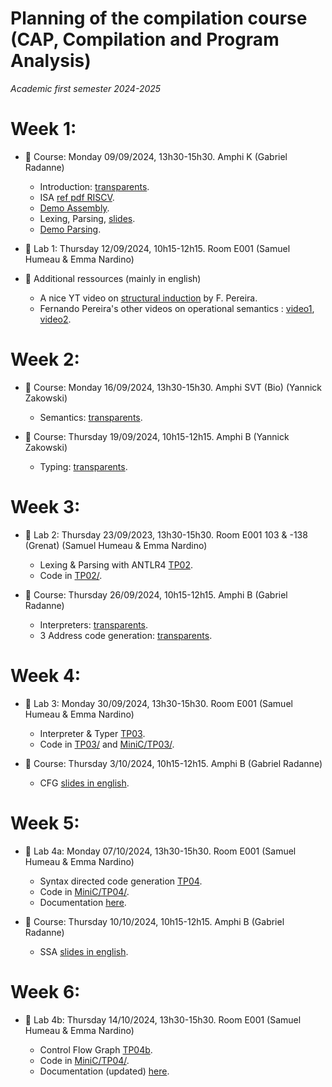 # Planning of the compilation course (CAP, Compilation and Program Analysis)
_Academic first semester 2024-2025_

# Week 1:

- :book: Course: Monday 09/09/2024, 13h30-15h30. Amphi K (Gabriel Radanne)
  
  * Introduction: [transparents](course/capmif_cours01_intro_et_archi.pdf).
  * ISA [ref pdf RISCV](course/riscv_isa.pdf).
  * [Demo Assembly](course/demo20.s).
  * Lexing, Parsing, [slides](course/capmif_cours02_lexing_parsing.pdf).
  * [Demo Parsing](course/ANTLRExamples.tar.xz).

- :hammer: Lab 1: Thursday 12/09/2024, 10h15-12h15. Room E001 (Samuel
  Humeau & Emma Nardino)

- :rocket: Additional ressources (mainly in english)

  * A nice YT video on [structural induction](https://www.youtube.com/watch?v=2o3EzvfgTiQ) by F. Pereira.
  * Fernando Pereira's other videos on operational semantics : [video1](https://www.youtube.com/watch?v=bOzbRhXvtlY), [video2](https://www.youtube.com/watch?v=aiBKOuM5iEA).

# Week 2:

- :book: Course: Monday 16/09/2024, 13h30-15h30. Amphi SVT (Bio) (Yannick Zakowski)
  
  * Semantics: [transparents](course/capmif_cours_03_semantics.pdf).

- :book: Course: Thursday 19/09/2024, 10h15-12h15. Amphi B (Yannick Zakowski)

  * Typing: [transparents](course/capmif_cours_04_typing.pdf).

# Week 3:

- :hammer: Lab 2: Thursday 23/09/2023, 13h30-15h30. Room E001 103 & -138 (Grenat) (Samuel Humeau & Emma Nardino)

  * Lexing & Parsing with ANTLR4 [TP02](TP02/tp2.pdf).
  * Code in [TP02/](TP02/).

- :book: Course: Thursday 26/09/2024, 10h15-12h15. Amphi B (Gabriel Radanne)

  * Interpreters: [transparents](course/capmif_cours03_interpreters.pdf).
  * 3 Address code generation: [transparents](course/capmif_cours05_3ad_codegen.pdf).

# Week 4:

- :hammer: Lab 3: Monday 30/09/2024, 13h30-15h30. Room E001 (Samuel Humeau & Emma Nardino)

  * Interpreter & Typer [TP03](TP03/tp3.pdf).
  * Code in [TP03/](TP03/) and [MiniC/TP03/](MiniC/TP03/).

- :book: Course: Thursday 3/10/2024, 10h15-12h15. Amphi B (Gabriel Radanne)

  * CFG [slides in english](course/capmif_cours06_irs.pdf).

# Week 5:

- :hammer: Lab 4a: Monday 07/10/2024, 13h30-15h30. Room E001 (Samuel Humeau & Emma Nardino)

  * Syntax directed code generation [TP04](TP04/tp4a.pdf).
  * Code in [MiniC/TP04/](MiniC/TP04/).
  * Documentation [here](docs/html/index.html).

- :book: Course: Thursday 10/10/2024, 10h15-12h15. Amphi B (Gabriel Radanne)

  * SSA [slides in english](course/capmif_cours06a_ssa.pdf).

# Week 6:

- :hammer: Lab 4b: Thursday 14/10/2024, 13h30-15h30. Room E001 (Samuel Humeau & Emma Nardino)

  * Control Flow Graph [TP04b](TP04/tp4b.pdf).
  * Code in [MiniC/TP04/](MiniC/TP04/).
  * Documentation (updated) [here](docs/html/index.html).
